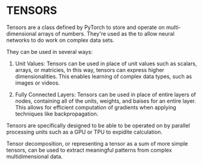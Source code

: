# TENSORS

Tensors are a class defined by PyTorch to store and operate on multi-dimensional arrays of numbers. They're used as the to allow neural networks to do work on complex data sets.

They can be used in several ways:
 
1. Unit Values: Tensors can be used in place of unit values such as scalars, arrays, or matricies, In this way, tensors can express higher dimensionalities. This enables learning of complex data types, such as images or videos.

2. Fully Connected Layers: Tensors can be used in place of entire layers of nodes, containing all of the units, weights, and baises for an entire layer. This allows for efficient computation of gradients when applying techniques like backpropagation.

Tensors are specifically designed to be able to be operated on by parallel processing units such as a GPU or TPU to expidite calculation.

Tensor decomposition, or representing a tensor as a sum of more simple tensors, can be used to extract meaningful patterns from complex multidimensional data.